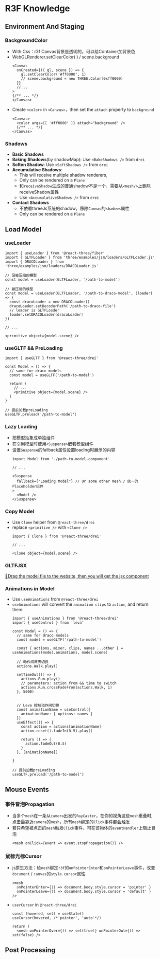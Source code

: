 # R3F Knowledge

## Environment And Staging
### BackgroundColor
- With Css：r3f Canvas背景是透明的，可以给Container加背景色
- WebGLRenderer.setClearColor( ) / scene.background
  ```tsx
  <Canvas
    onCreated={({ gl, scene }) => {
      gl.setClearColor('#ff0000', 1)
      // scene.background = new THREE.Color(0xff0000)
    }}
    //...
  >
  {/** ... */}
  </Canvas>
  ```
- Create `<color>` in `<Canvas>`，then set the `attach` property to `background`
  ```tsx
  <Canvas>
    <color args={[ '#ff0000' ]} attach="background" />
    {/** ... */}
  </Canvas>
  ```

### Shadows
- **Basic Shadows**
- **Baking Shadows**(by shadowMap): Use `<BakeShadows />` from `drei`
- **Soften Shadow**: Use `<SoftShadows />` from `drei`
- **Accumulative Shadows**: 
  - This will receive multiple shadow renderers, 
  - Only can be rendered on a `Plane`
  - 和`receiveShadow`生成的普通shadow不是一个，需要从`<mesh/>`上删除receiveShadow属性
  - Use `<AccumulativeShadows />` from `drei`
- **Contact Shadows**
  - 不依赖threeJs系统的shadow，移除`Canvas`的`shadows`属性
  - Only can be rendered on a `Plane`

## Load Model
### useLoader
```tsx
import { useLoader } from '@react-three/fiber'
import { GLTFLoader } from 'three/examples/jsm/loaders/GLTFLoader.js'
import { DRACOLoader } from 'three/examples/jsm/loaders/DRACOLoader.js'

// 没被压缩的模型
const model = useLoader(GLTFLoader, '/path-to-model')

// 被压缩的模型
const model = useLoader(GLTFLoader, '/path-to-draco-model', (loader) => {
  const dracoLoader = new DRACOLoader()
  dracoLoader.setDecoderPath('/path-to-draco-file')
  // loader is GLTFLoader
  loader.setDRACOLoader(dracoLoader)
})

// ...

<primitive object={model.scene} />
```

### useGLTF && PreLoading
```tsx
import { useGLTF } from '@react-three/drei'

const Model = () => {
  // same for draco models
  const model = useGLTF('/path-to-model')
  
  return (
    // ...
    <primitive object={model.scene} />
  )
}

// 提前加载preLoading
useGLTF.preload('/path-to-model')
```

### Lazy Loading
- 把模型抽象成单独组件
- 在引用模型时使用`<Suspense>`嵌套模型组件
- 设置`Suspense`的fallback属性设置loading时展示的内容
  ```tsx
  import Model from './path-to-model-component'

  // ... 

  <Suspense
    fallback={"Loading Model"} // Or some other mesh / 统一的Placeholder组件
  >
    <Model />
  </Suspense>
  ```

### Copy Model
- Use `Clone` helper from `@react-three/drei`
- replace `<primitive />` with `<Clone />`
  ```tsx
  import { Clone } from '@react-three/drei'

  // ...

  <Clone object={model.scene} />
  ```

### GLTFJSX
[🔗Drag the model file to the website, then you will get the jsx component](https://gltf.pmnd.rs)

### Animations in Model
- Use `useAnimations` from `@react-three/drei`
- `useAnimations` will convert the `animation clips` to `action`, and return them
  ```tsx
  import { useAnimations } from '@react-three/drei'
  import { useControl } from 'leva'

  const Model = () => {
    // same for draco models
    const model = useGLTF('/path-to-model')
    
    const { actions, mixer, clips, names ...other } = useAnimations(model.animations, model.scene)
    
    // 动作间流传切换
    actions.Walk.play()

    setTimeOut(() => {
      actions.Run.play()
      // parameters: action from && time to switch
      actions.Run.crossFadeFrom(actions.Walk, 1) 
    }, 5000)


    // Leva 控制动作间切换
    const animationName = useControl({
      animationName: { options: names }
    })
    useEffect(() => {
      const action = actions[animationName]
      action.reset().fadeIn(0.5).play()

      return () => {
        action.fadeOut(0.5)
      }
    }, [animationName])
    
  }

  // 提前加载preLoading
  useGLTF.preload('/path-to-model')
  ```

## Mouse Events
### 事件冒泡Propagation
- 当多个`mesh`在一条从`camera`出发的`RayCaster`，在你的视角这些`mesh`重叠时, 点击最靠近`camera`的`mesh`，所有`mesh`绑定的`Click`事件都会触发
- 若只希望被点击的`mesh`触发`Click`事件，可在该物体的`eventHandler`上阻止冒泡
  ```tsx
  <mesh onClick={event => event.stopPropagation()} />
  ```

### 鼠标光标Cursor
- js原生方法：给`mesh`绑定`r3f`的`onPointerEnter`和`onPointerLeave`事件，改变`document` / `canvas`的`style.cursor`属性
  ```tsx
  <mesh
    onPointerEnter={() => document.body.style.cursor = 'pointer' }
    onPointerLeave={() => document.body.style.cursor = 'default' }
  />
  ```
- `userCursor` in `@react-three/drei`
  ```tsx
  const [hovered, set] = useState()
  useCursor(hovered, /*'pointer', 'auto'*/)

  return (
    <mesh onPointerOver={() => set(true)} onPointerOut={() => set(false) />
  ```

## Post Processing
  
